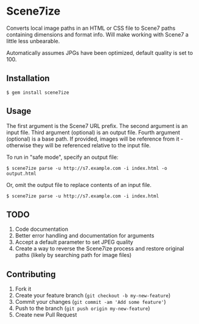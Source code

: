 # Scene7ize

Converts local image paths in an HTML or CSS file to Scene7 paths containing dimensions and format info.  Will make working with Scene7 a little less unbearable.

Automatically assumes JPGs have been optimized, default quality is set to 100.

## Installation

    $ gem install scene7ize

## Usage

The first argument is the Scene7 URL prefix.
The second argument is an input file.
Third argument (optional) is an output file.
Fourth argument (optional) is a base path.  If provided, images will be reference from it - otherwise they will be referenced relative to the input file.

To run in "safe mode", specify an output file:

    $ scene7ize parse -u http://s7.example.com -i index.html -o output.html

Or, omit the output file to replace contents of an input file.

    $ scene7ize parse -u http://s7.example.com -i index.html

## TODO

1. Code documentation
2. Better error handling and documentation for arguments
3. Accept a default parameter to set JPEG quality
4. Create a way to reverse the Scene7ize process and restore original paths (likely by searching path for image files)

## Contributing

1. Fork it
2. Create your feature branch (`git checkout -b my-new-feature`)
3. Commit your changes (`git commit -am 'Add some feature'`)
4. Push to the branch (`git push origin my-new-feature`)
5. Create new Pull Request
